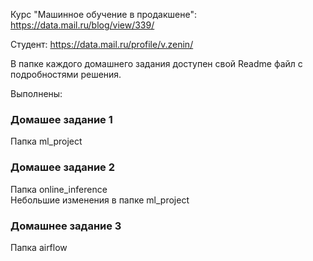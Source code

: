 Курс "Машинное обучение в продакшене":
https://data.mail.ru/blog/view/339/

Студент:
https://data.mail.ru/profile/v.zenin/

В папке каждого домашнего задания доступен свой Readme файл с подробностями решения.

Выполнены:  
### Домашее задание 1  
Папка ml_project  
### Домашее задание 2  
Папка online_inference  
Небольшие изменения в папке ml_project  
### Домашнее задание 3  
Папка airflow  